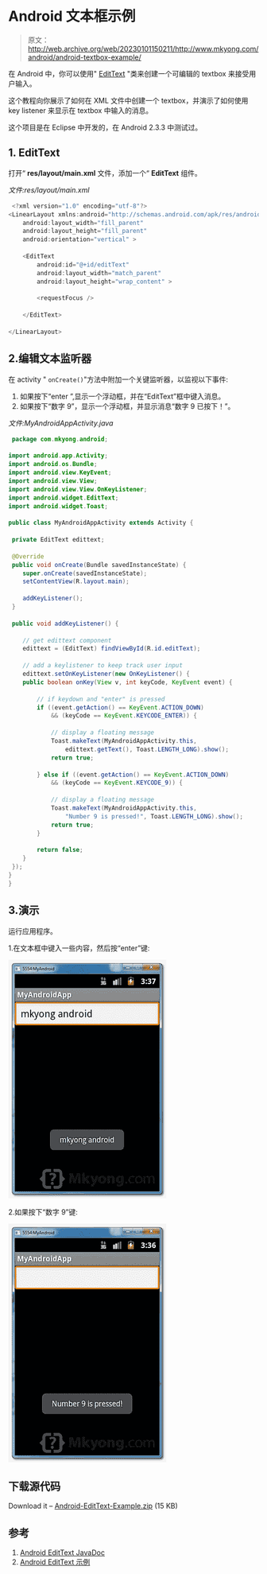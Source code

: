 # Android 文本框示例

> 原文：<http://web.archive.org/web/20230101150211/http://www.mkyong.com/android/android-textbox-example/>

在 Android 中，你可以使用" [EditText](http://web.archive.org/web/20220905222753/https://developer.android.com/reference/android/widget/EditText.html) "类来创建一个可编辑的 textbox 来接受用户输入。

这个教程向你展示了如何在 XML 文件中创建一个 textbox，并演示了如何使用 key listener 来显示在 textbox 中输入的消息。

这个项目是在 Eclipse 中开发的，在 Android 2.3.3 中测试过。

## 1\. EditText

打开“ **res/layout/main.xml** 文件，添加一个“ **EditText** 组件。

*文件:res/layout/main.xml*

```java
 <?xml version="1.0" encoding="utf-8"?>
<LinearLayout xmlns:android="http://schemas.android.com/apk/res/android"
    android:layout_width="fill_parent"
    android:layout_height="fill_parent"
    android:orientation="vertical" >

    <EditText
        android:id="@+id/editText"
        android:layout_width="match_parent"
        android:layout_height="wrap_content" >

        <requestFocus />

    </EditText>

</LinearLayout> 
```

## 2.编辑文本监听器

在 activity " `onCreate()`"方法中附加一个关键监听器，以监视以下事件:

1.  如果按下“enter ”,显示一个浮动框，并在“EditText”框中键入消息。
2.  如果按下“数字 9”，显示一个浮动框，并显示消息“数字 9 已按下！”。

*文件:MyAndroidAppActivity.java*

```java
 package com.mkyong.android;

import android.app.Activity;
import android.os.Bundle;
import android.view.KeyEvent;
import android.view.View;
import android.view.View.OnKeyListener;
import android.widget.EditText;
import android.widget.Toast;

public class MyAndroidAppActivity extends Activity {

 private EditText edittext;

 @Override
 public void onCreate(Bundle savedInstanceState) {
	super.onCreate(savedInstanceState);
	setContentView(R.layout.main);

	addKeyListener();
 }

 public void addKeyListener() {

	// get edittext component
	edittext = (EditText) findViewById(R.id.editText);

	// add a keylistener to keep track user input
	edittext.setOnKeyListener(new OnKeyListener() {
	public boolean onKey(View v, int keyCode, KeyEvent event) {

		// if keydown and "enter" is pressed
		if ((event.getAction() == KeyEvent.ACTION_DOWN)
			&& (keyCode == KeyEvent.KEYCODE_ENTER)) {

			// display a floating message
			Toast.makeText(MyAndroidAppActivity.this,
				edittext.getText(), Toast.LENGTH_LONG).show();
			return true;

		} else if ((event.getAction() == KeyEvent.ACTION_DOWN)
			&& (keyCode == KeyEvent.KEYCODE_9)) {

			// display a floating message
			Toast.makeText(MyAndroidAppActivity.this,
				"Number 9 is pressed!", Toast.LENGTH_LONG).show();
			return true;
		}

		return false;
	}
 });
}
} 
```

## 3.演示

运行应用程序。

1.在文本框中键入一些内容，然后按“enter”键:

![android textbox demo1](img/a8ea3a7544dce6189116d3bf5b38e324.png "android-edittext-demo1")

2.如果按下“数字 9”键:

![android textbox demo2](img/3ac051222f3257fa3813ee4b8a714520.png "android-edittext-demo2")

## 下载源代码

Download it – [Android-EditText-Example.zip](http://web.archive.org/web/20220905222753/http://www.mkyong.com/wp-content/uploads/2011/11/Android-EditText-Example.zip) (15 KB)

## 参考

1.  [Android EditText JavaDoc](http://web.archive.org/web/20220905222753/https://developer.android.com/reference/android/widget/EditText.html)
2.  [Android EditText 示例](http://web.archive.org/web/20220905222753/https://developer.android.com/resources/tutorials/views/hello-formstuff.html#EditText)

<input type="hidden" id="mkyong-current-postId" value="10188">